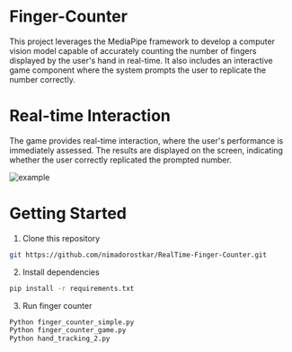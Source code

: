 # Finger-Counter
This project leverages the MediaPipe framework to develop a computer vision model capable of accurately counting the number of fingers displayed by the user's hand in real-time. It also includes an interactive game component where the system prompts the user to replicate the number correctly.

# Real-time Interaction
The game provides real-time interaction, where the user's performance is immediately assessed. The results are displayed on the screen, indicating whether the user correctly replicated the prompted number.


![example](https://github.com/nimadorostkar/RealTime-Finger-Counter/blob/master/data/demo.gif)


# Getting Started
1. Clone this repository

```bash
git https://github.com/nimadorostkar/RealTime-Finger-Counter.git
```

2. Install dependencies

```bash
pip install -r requirements.txt 
```

3. Run finger counter
```bash
Python finger_counter_simple.py
Python finger_counter_game.py
Python hand_tracking_2.py
```